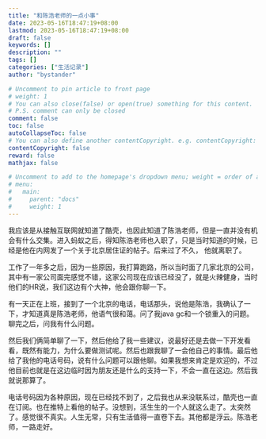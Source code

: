 ```yaml
---
title: "和陈浩老师的一点小事"
date: 2023-05-16T18:47:19+08:00
lastmod: 2023-05-16T18:47:19+08:00
draft: false
keywords: []
description: ""
tags: []
categories: ["生活记录"]
author: "bystander"

# Uncomment to pin article to front page
# weight: 1
# You can also close(false) or open(true) something for this content.
# P.S. comment can only be closed
comment: false
toc: false
autoCollapseToc: false
# You can also define another contentCopyright. e.g. contentCopyright: "This is another copyright."
contentCopyright: false
reward: false
mathjax: false

# Uncomment to add to the homepage's dropdown menu; weight = order of article
# menu:
#   main:
#     parent: "docs"
#     weight: 1
---
```


我应该是从接触互联网就知道了酷壳，也因此知道了陈浩老师，但是一直并没有机会有什么交集。进入蚂蚁之后，得知陈浩老师也入职了，只是当时知道的时候，已经是他在内网发了一个关于北京居住证的帖子。后来过了不久， 他就离职了。

工作了一年多之后，因为一些原因，我打算跑路，所以当时面了几家北京的公司，其中有一家公司面完感觉不错，这家公司现在应该已经没了，就是火辣健身，当时他们的HR说，我们这边有个大神，他会跟你聊一下。

有一天正在上班，接到了一个北京的电话，电话那头，说他是陈浩，我确认了一下，才知道真是陈浩老师，他语气很和蔼。问了我java gc和一个锁重入的问题。聊完之后，问我有什么问题。


<!--more-->

然后我们俩简单聊了一下，然后他给了我一些建议，说最好还是去做一下开发看看，既然有能力，为什么要做测试呢。然后也跟我聊了一会他自己的事情。最后他给了我他的电话号码，说有什么问题可以跟他聊。如果我想来肯定是欢迎的，不过他目前也就是在这边临时因为朋友还是什么的支持一下，不会一直在这边。然后我就说那算了。


电话号码因为各种原因，现在已经找不到了，之后我也从来没联系过，酷壳也一直在订阅。也在推特上看他的帖子。没想到，活生生的一个人就这么走了。太突然了。感觉很不真实。人生无常，只有生活值得一直卷下去。其他都是浮云。陈浩老师，一路走好。
